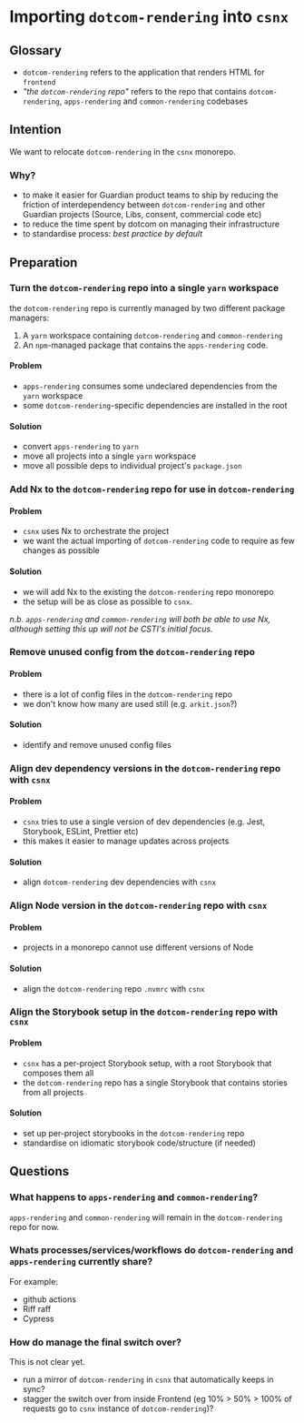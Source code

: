 # Importing `dotcom-rendering` into `csnx`

## Glossary

- `dotcom-rendering` refers to the application that renders HTML for `frontend`
- _"the `dotcom-rendering` repo"_ refers to the repo that contains `dotcom-rendering`, `apps-rendering` and `common-rendering` codebases

## Intention

We want to relocate `dotcom-rendering` in the `csnx` monorepo.

### Why?

- to make it easier for Guardian product teams to ship by reducing the friction of interdependency between `dotcom-rendering` and other Guardian projects (Source, Libs, consent, commercial code etc)
- to reduce the time spent by dotcom on managing their infrastructure
- to standardise process: _best practice by default_

## Preparation

### Turn the `dotcom-rendering` repo into a single `yarn` workspace

the `dotcom-rendering` repo is currently managed by two different package managers:

1. A `yarn` workspace containing `dotcom-rendering` and `common-rendering`
2. An `npm`-managed package that contains the `apps-rendering` code.

#### Problem

- `apps-rendering` consumes some undeclared dependencies from the `yarn` workspace
- some `dotcom-rendering`-specific dependencies are installed in the root

#### Solution

- convert `apps-rendering` to `yarn`
- move all projects into a single `yarn` workspace
- move all possible deps to individual project's `package.json`

### Add Nx to the `dotcom-rendering` repo for use in `dotcom-rendering`

#### Problem

- `csnx` uses Nx to orchestrate the project
- we want the actual importing of `dotcom-rendering` code to require as few changes as possible

#### Solution

- we will add Nx to the existing the `dotcom-rendering` repo monorepo
- the setup will be as close as possible to `csnx`.

_n.b. `apps-rendering` and `common-rendering` will both be able to use Nx, although setting this up will not be CSTI's initial focus._

### Remove unused config from the `dotcom-rendering` repo

#### Problem

- there is a lot of config files in the `dotcom-rendering` repo
- we don't know how many are used still (e.g. `arkit.json`?)

#### Solution

- identify and remove unused config files

### Align dev dependency versions in the `dotcom-rendering` repo with `csnx`

#### Problem

- `csnx` tries to use a single version of dev dependencies (e.g. Jest, Storybook, ESLint, Prettier etc)
- this makes it easier to manage updates across projects

#### Solution

- align `dotcom-rendering` dev dependencies with `csnx`

### Align Node version in the `dotcom-rendering` repo with `csnx`

#### Problem

- projects in a monorepo cannot use different versions of Node

#### Solution

- align the `dotcom-rendering` repo `.nvmrc` with `csnx`

### Align the Storybook setup in the `dotcom-rendering` repo with `csnx`

#### Problem

- `csnx` has a per-project Storybook setup, with a root Storybook that composes them all
- the `dotcom-rendering` repo has a single Storybook that contains stories from all projects

#### Solution

- set up per-project storybooks in the `dotcom-rendering` repo
- standardise on idiomatic storybook code/structure (if needed)

## Questions

### What happens to `apps-rendering` and `common-rendering`?

`apps-rendering` and `common-rendering` will remain in the `dotcom-rendering` repo for now.

### Whats processes/services/workflows do `dotcom-rendering` and `apps-rendering` currently share?

For example:

- github actions
- Riff raff
- Cypress

### How do manage the final switch over?

This is not clear yet.

- run a mirror of `dotcom-rendering` in `csnx` that automatically keeps in sync?
- stagger the switch over from inside Frontend (eg 10% > 50% > 100% of requests go to `csnx` instance of `dotcom-rendering`)?
